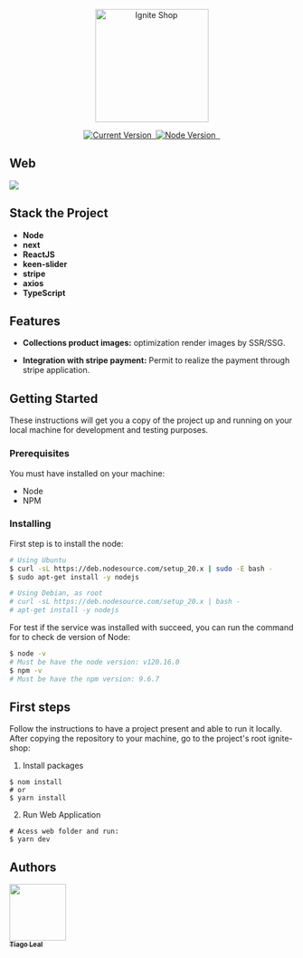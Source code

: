 <p align="center">
  <a href="#">
   <img alt="Ignite Shop" src="https://github.com/tiagoleal/ignite_shop/blob/main/web/src/assets/logo.svg?raw=true" width="200">
  </a>
</p>

<p align="center">
  <a href="https://github.com/tiagoleal/ignite_shop">
    <img alt="Current Version" src="https://img.shields.io/badge/version-1.0.0 -blue.svg">
  </a>
  <a href="https://pt-br.reactjs.org/">
    <img alt="" src="https://img.shields.io/badge/React-18.2.73-blue.svg" target="_blank">
  </a>
  <a href="https://nodejs.org/en/">
    <img alt="Node Version" src="https://img.shields.io/badge/node-%3E%3D%2020.16.0-brightgreen" target="_blank">
  </a>
  <a href="https://nextjs.org/docs/deployment">
    <img alt="" src="https://img.shields.io/badge/Next-14.1.4-red.svg" target="_blank">
  </a>
  <a href="https://jestjs.io/">
    <img alt="" src="https://img.shields.io/badge/Typescript-5.5.0-blue.svg" target="_blank">
  </a>
</p>

## Web

![](https://github.com/tiagoleal/ignite_shop/blob/main/web/src/assets/ignite_shop.gif)

## Stack the Project

- **Node**
- **next**
- **ReactJS**
- **keen-slider**
- **stripe**
- **axios**
- **TypeScript**

## Features

- **Collections product images:** optimization render images by SSR/SSG.

- **Integration with stripe payment:** Permit to realize the payment through 
stripe application.

## Getting Started

These instructions will get you a copy of the project up and running on your local machine for development and testing purposes.

### Prerequisites

You must have installed on your machine:

- Node
- NPM

### Installing

First step is to install the node:

```bash
# Using Ubuntu
$ curl -sL https://deb.nodesource.com/setup_20.x | sudo -E bash -
$ sudo apt-get install -y nodejs

# Using Debian, as root
# curl -sL https://deb.nodesource.com/setup_20.x | bash -
# apt-get install -y nodejs

```

For test if the service was installed with succeed, you can run the command for to check de version of Node:

```bash
$ node -v
# Must be have the node version: v120.16.0
$ npm -v
# Must be have the npm version: 9.6.7
```

## First steps

Follow the instructions to have a project present and able to run it locally.
After copying the repository to your machine, go to the project's root ignite-shop:

1.  Install packages

```
$ nom install
# or 
$ yarn install

```

2.  Run Web Application

```
# Acess web folder and run:
$ yarn dev
```

## Authors

<!-- ALL-CONTRIBUTORS-LIST:START - Do not remove or modify this section -->
<!-- prettier-ignore -->
[<img src="https://avatars1.githubusercontent.com/u/5727529?s=460&v=4" width="100px;"/><br /><sub><b>Tiago Leal</b></sub>](https://github.com/tiagoleal)<br />
